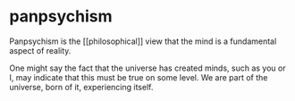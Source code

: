 # panpsychism

Panpsychism is the [[philosophical]] view that the mind is a fundamental aspect of reality.

One might say the fact that the universe has created minds, such as you or I, may indicate that this must be true on some level. We are part of the universe, born of it, experiencing itself.
